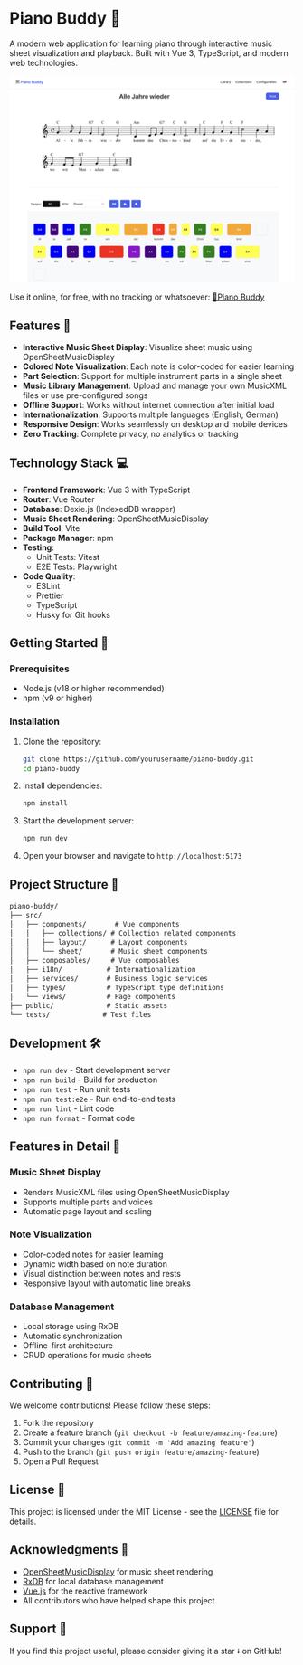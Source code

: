 # Piano Buddy 🎹

A modern web application for learning piano through interactive music sheet visualization and playback. Built with Vue 3, TypeScript, and modern web technologies.

![Piano Buddy](./public/screenshot-playalong.png)

Use it online, for free, with no tracking or whatsoever: [🔗Piano Buddy](https://piano-buddy.netlify.app/)

## Features 🌟

- **Interactive Music Sheet Display**: Visualize sheet music using OpenSheetMusicDisplay
- **Colored Note Visualization**: Each note is color-coded for easier learning
- **Part Selection**: Support for multiple instrument parts in a single sheet
- **Music Library Management**: Upload and manage your own MusicXML files or use pre-configured songs
- **Offline Support**: Works without internet connection after initial load
- **Internationalization**: Supports multiple languages (English, German)
- **Responsive Design**: Works seamlessly on desktop and mobile devices
- **Zero Tracking**: Complete privacy, no analytics or tracking

## Technology Stack 💻

- **Frontend Framework**: Vue 3 with TypeScript
- **Router**: Vue Router
- **Database**: Dexie.js (IndexedDB wrapper)
- **Music Sheet Rendering**: OpenSheetMusicDisplay
- **Build Tool**: Vite
- **Package Manager**: npm
- **Testing**: 
  - Unit Tests: Vitest
  - E2E Tests: Playwright
- **Code Quality**:
  - ESLint
  - Prettier
  - TypeScript
  - Husky for Git hooks

## Getting Started 🚀

### Prerequisites

- Node.js (v18 or higher recommended)
- npm (v9 or higher)

### Installation

1. Clone the repository:

   ```bash
   git clone https://github.com/yourusername/piano-buddy.git
   cd piano-buddy
   ```

2. Install dependencies:

   ```bash
   npm install
   ```

3. Start the development server:

   ```bash
   npm run dev
   ```

4. Open your browser and navigate to `http://localhost:5173`

## Project Structure 📁

```
piano-buddy/
├── src/
│   ├── components/       # Vue components
│   │   ├── collections/ # Collection related components
│   │   ├── layout/      # Layout components
│   │   └── sheet/       # Music sheet components
│   ├── composables/     # Vue composables
│   ├── i18n/           # Internationalization
│   ├── services/       # Business logic services
│   ├── types/          # TypeScript type definitions
│   └── views/          # Page components
├── public/             # Static assets
└── tests/             # Test files
```

## Development 🛠

- `npm run dev` - Start development server
- `npm run build` - Build for production
- `npm run test` - Run unit tests
- `npm run test:e2e` - Run end-to-end tests
- `npm run lint` - Lint code
- `npm run format` - Format code

## Features in Detail 🎯

### Music Sheet Display

- Renders MusicXML files using OpenSheetMusicDisplay
- Supports multiple parts and voices
- Automatic page layout and scaling

### Note Visualization

- Color-coded notes for easier learning
- Dynamic width based on note duration
- Visual distinction between notes and rests
- Responsive layout with automatic line breaks

### Database Management

- Local storage using RxDB
- Automatic synchronization
- Offline-first architecture
- CRUD operations for music sheets

## Contributing 🤝

We welcome contributions! Please follow these steps:

1. Fork the repository
2. Create a feature branch (`git checkout -b feature/amazing-feature`)
3. Commit your changes (`git commit -m 'Add amazing feature'`)
4. Push to the branch (`git push origin feature/amazing-feature`)
5. Open a Pull Request

## License 📄

This project is licensed under the MIT License - see the [LICENSE](LICENSE) file for details.

## Acknowledgments 👏

- [OpenSheetMusicDisplay](https://opensheetmusicdisplay.org/) for music sheet rendering
- [RxDB](https://rxdb.info/) for local database management
- [Vue.js](https://vuejs.org/) for the reactive framework
- All contributors who have helped shape this project

## Support 💪

If you find this project useful, please consider giving it a star ⭭ on GitHub!
